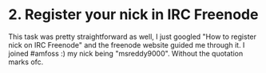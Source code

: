 # **2. Register your nick in IRC Freenode**
This task was pretty straightforward as well, I just googled "How to register nick on IRC Freenode" and the freenode website guided me through it. I joined #amfoss :) my nick being "msreddy9000". Without the quotation marks ofc.
